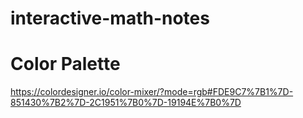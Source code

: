 # interactive-math-notes

# Color Palette

https://colordesigner.io/color-mixer/?mode=rgb#FDE9C7%7B1%7D-851430%7B2%7D-2C1951%7B0%7D-19194E%7B0%7D
